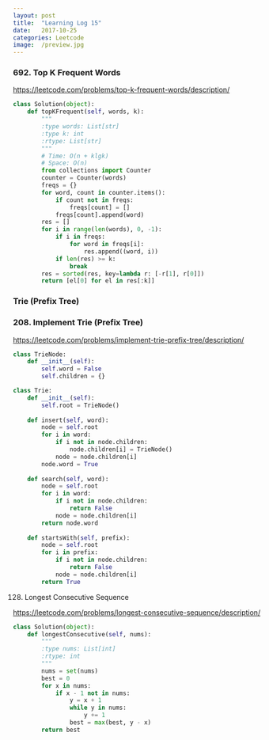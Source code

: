 ```yaml
---
layout: post
title:  "Learning Log 15"
date:   2017-10-25
categories: Leetcode 
image:  /preview.jpg
---
```


### 692. Top K Frequent Words

https://leetcode.com/problems/top-k-frequent-words/description/

```python
class Solution(object):
    def topKFrequent(self, words, k):
        """
        :type words: List[str]
        :type k: int
        :rtype: List[str]
        """
        # Time: O(n + klgk)
        # Space: O(n)
        from collections import Counter
        counter = Counter(words)
        freqs = {}
        for word, count in counter.items():
            if count not in freqs:
                freqs[count] = []
            freqs[count].append(word)
        res = []
        for i in range(len(words), 0, -1):
            if i in freqs:
                for word in freqs[i]:
                    res.append((word, i))
            if len(res) >= k:
                break
        res = sorted(res, key=lambda r: [-r[1], r[0]])
        return [el[0] for el in res[:k]]
```

### Trie (Prefix Tree)
### 208. Implement Trie (Prefix Tree)

https://leetcode.com/problems/implement-trie-prefix-tree/description/

```python
class TrieNode:
    def __init__(self):
        self.word = False
        self.children = {}

class Trie:
    def __init__(self):
        self.root = TrieNode()
        
    def insert(self, word):
        node = self.root
        for i in word:
            if i not in node.children:
                node.children[i] = TrieNode()
            node = node.children[i]
        node.word = True
        
    def search(self, word):
        node = self.root
        for i in word:
            if i not in node.children:
                return False
            node = node.children[i]
        return node.word
    
    def startsWith(self, prefix):
        node = self.root
        for i in prefix:
            if i not in node.children:
                return False
            node = node.children[i]
        return True
```

128. Longest Consecutive Sequence

https://leetcode.com/problems/longest-consecutive-sequence/description/

```python
class Solution(object):
    def longestConsecutive(self, nums):
        """
        :type nums: List[int]
        :rtype: int
        """
        nums = set(nums)
        best = 0
        for x in nums:
            if x - 1 not in nums:
                y = x + 1
                while y in nums:
                    y += 1
                best = max(best, y - x)
        return best
```

